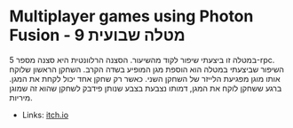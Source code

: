 # Multiplayer games using Photon Fusion - מטלה שבועית 9

במטלה זו ביצעתי שיפור לקוד מהשיעור. הסצנה הרלוונטית היא סצנה מספר 5-rpc.
השיפור שביצעתי במטלה הוא הוספת מגן המופיע בשדה הקרב. השחקן הראשון שלוקח אותו מוגן מפגיעת הלייזר של השחקן השני. כאשר רק שחקן אחד יכול לקחת את המגן.
ברגע ששחקן לוקח את המגן, דמותו נצבעת בצבע שנותן פידבק לשחקן שהוא זה שמוגן מיריות.

* Links:
  [itch.io](https://alon5564.itch.io/multiplayer-fusion)



